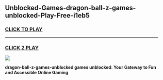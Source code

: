
## Unblocked-Games-dragon-ball-z-games-unblocked-Play-Free-i1eb5
<h3>
<a href="https://premium76.site?title=dragon-ball-z-games-unblocked&ref=10A">CLICK TO PLAY</a></h3>
<hr>

<h3>
<a href="https://premium76.site?title=dragon-ball-z-games-unblocked&ref=10A">CLICK 2 PLAY</a>
  
</h3>

<a href="https://premium76.site?title=dragon-ball-z-games-unblocked&ref=10A"><img src="https://clearcache.store/games.png"></a>


**dragon-ball-z-games-unblocked games unblocked: Your Gateway to Fun and Accessible Online Gaming**
